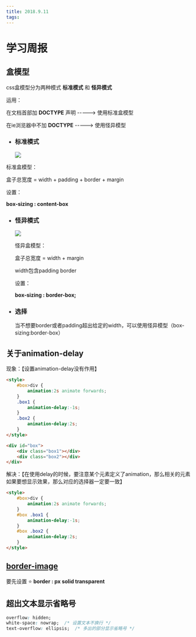 ```yaml
---
title: 2018.9.11
tags:
---
```

# 学习周报

## 盒模型

css盒模型分为两种模式  **标准模式**  和  **怪异模式**

运用：

在文档首部加   **DOCTYPE**  声明    ----->    使用标准盒模型

在ie浏览器中不加 **DOCTYPE**     ----->    使用怪异模型

- ### 标准模式

  ![](https://images2017.cnblogs.com/blog/1258515/201710/1258515-20171023230013051-545804378.png)

标准盒模型：

盒子总宽度 = width + padding + border + margin

设置：

**box-sizing : content-box**



- ### 怪异模式

  ![](https://images2017.cnblogs.com/blog/1258515/201710/1258515-20171023230320941-1160589931.png)

  怪异盒模型：

  盒子总宽度 = width + margin

  width包含padding  border

  设置：

  **box-sizing : border-box;**



- ### 选择

  当不想要border或者padding超出给定的width，可以使用怪异模型（box-sizing:border-box）



## 关于animation-delay

现象：【设置animation-delay没有作用】

```html
<style>
    #box>div {
        animation:2s animate forwards;
    }
    .box1 {
        animation-delay:-1s;
    }
    .box2 {
        animation-delay:2s;
    }
</style>

<div id="box">
    <div class="box1"></div>
    <div class="box2"></div>
</div>
```

解决：【在使用delay的时候，要注意某个元素定义了animation，那么相关的元素如果要想显示效果，那么对应的选择器一定要一致】

```html
<style>
    #box>div {
        animation:2s animate forwards;
    }
    #box .box1 {
        animation-delay:-1s;
    }
    #box .box2 {
        animation-delay:2s;
    }
</style>
```



## [border-image](https://blog.csdn.net/foreverling_ling/article/details/52247649)

要先设置   :star: **border : px solid transparent**



## 超出文本显示省略号

```css
overflow: hidden;
white-space: nowrap;  /* 设置文本不换行 */
text-overflow: ellipsis;  /* 多出的部分显示省略号 */
```